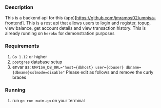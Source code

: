 ### Description
This is a backend api for this (app)[https://github.com/jmramos02/umpisa-frontend]. This is a rest api that allows users to login and register, topup, view balance, get account details and view transaction history. This is already running on `heroku` for demonstration purposes


### Requirements
1. `Go 1.12` or higher
2. `postgres` database setup
3. envar as: `UMPISA_DB_URL="host={dbhost} user={dbuser} dbname={dbname}sslmode=disable"` Please edit as follows and remove the curly braces


### Running
1. run `go run main.go` on your terminal
